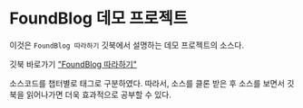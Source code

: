 # FoundBlog 데모 프로젝트

이것은 `FoundBlog 따라하기` 깃북에서 설명하는 데모 프로젝트의 소스다.

깃북 바로가기 ["FoundBlog 따라하기"](https://luciuschoi.gitbooks.io/foundblog/content/)

소스코드를 챕터별로 태그로 구분하였다.
따라서, 소스를 클론 받은 후 소스를 보면서 깃북을 읽어나가면 더욱 효과적으로 공부할 수 있다.
